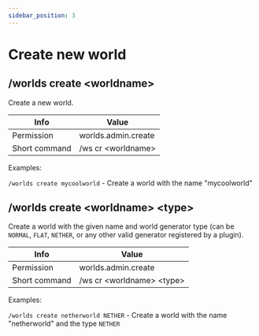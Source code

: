 ```yaml
---
sidebar_position: 3
---
```


# Create new world

## /worlds create <worldname\>

Create a new world.

| Info          | Value               |
| ------------- | ------------------- |
| Permission    | worlds.admin.create |
| Short command | /ws cr <worldname\> |

Examples:

`/worlds create mycoolworld` - Create a world with the name "mycoolworld"

## /worlds create <worldname\> <type\>

Create a world with the given name and world generator type (can be `NORMAL`, `FLAT`, `NETHER`, or any other valid generator registered by a plugin).

| Info          | Value                       |
| ------------- | --------------------------- |
| Permission    | worlds.admin.create         |
| Short command | /ws cr <worldname\> <type\> |

Examples:

`/worlds create netherworld NETHER` - Create a world with the name "netherworld" and the type `NETHER`
